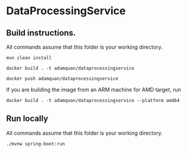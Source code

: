 # DataProcessingService

## Build instructions. 
All commands assume that this folder is your working directory.

```
mvn clean install

docker build . -t adamquan/dataprocessingservice

docker push adamquan/dataprocessingservice
```

If you are building the image from an ARM machine for AMD target, run

```
docker build . -t adamquan/dataprocessingservice --platform amd64
```

## Run locally
All commands assume that this folder is your working directory.
```
./mvnw spring-boot:run
```
